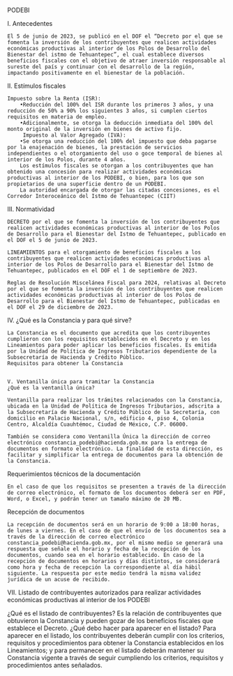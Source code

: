 PODEBI


I. Antecedentes

    El 5 de junio de 2023, se publicó en el DOF el “Decreto por el que se fomenta la inversión de los contribuyentes que realicen actividades económicas productivas al interior de los Polos de Desarrollo del Bienestar del istmo de Tehuantepec”, el cual establece diversos beneficios fiscales con el objetivo de atraer inversión responsable al sureste del país y continuar con el desarrollo de la región, impactando positivamente en el bienestar de la población.

II. Estímulos fiscales

    Impuesto sobre la Renta (ISR):
        •Reducción del 100% del ISR durante los primeros 3 años, y una reducción de 50% a 90% los siguientes 3 años, si cumplen ciertos requisitos en materia de empleo.
        •Adicionalmente, se otorga la deducción inmediata del 100% del monto original de la inversión en bienes de activo fijo.
         Impuesto al Valor Agregado (IVA):
        •Se otorga una reducción del 100% del impuesto que deba pagarse por la enajenación de bienes, la prestación de servicios independientes o el otorgamiento del uso o goce temporal de bienes al interior de los Polos, durante 4 años.
        Los estímulos fiscales se otorgan a los contribuyentes que han obtenido una concesión para realizar actividades económicas productivas al interior de los PODEBI, o bien, para los que son propietarios de una superficie dentro de un PODEBI.
        La autoridad encargada de otorgar las citadas concesiones, es el Corredor Interoceánico del Istmo de Tehuantepec (CIIT)





III. Normatividad

    DECRETO por el que se fomenta la inversión de los contribuyentes que realicen actividades económicas productivas al interior de los Polos de Desarrollo para el Bienestar del Istmo de Tehuantepec, publicado en el DOF el 5 de junio de 2023.

    LINEAMIENTOS para el otorgamiento de beneficios fiscales a los contribuyentes que realicen actividades económicas productivas al interior de los Polos de Desarrollo para el Bienestar del Istmo de Tehuantepec, publicados en el DOF el 1 de septiembre de 2023.
    
    Reglas de Resolución Miscelánea Fiscal para 2024, relativas al Decreto por el que se fomenta la inversión de los contribuyentes que realicen actividades económicas productivas al interior de los Polos de Desarrollo para el Bienestar del Istmo de Tehuantepec, publicadas en el DOF el 29 de diciembre de 2023.


IV. ¿Qué es la Constancia y para qué sirve?

    La Constancia es el documento que acredita que los contribuyentes cumplieron con los requisitos establecidos en el Decreto y en los Lineamientos para poder aplicar los beneficios fiscales. Es emitida por la Unidad de Política de Ingresos Tributarios dependiente de la Subsecretaría de Hacienda y Crédito Público.
    Requisitos para obtener la Constancia


    V. Ventanilla única para tramitar la Constancia
    ¿Qué es la ventanilla única?

    Ventanilla para realizar los trámites relacionados con la Constancia, ubicada en la Unidad de Política de Ingresos Tributarios, adscrita a la Subsecretaría de Hacienda y Crédito Público de la Secretaría, con domicilio en Palacio Nacional, s/n, edificio 4, piso 4, Colonia Centro, Alcaldía Cuauhtémoc, Ciudad de México, C.P. 06000.

    También se considera como Ventanilla Única la dirección de correo electrónico constancia_podebi@hacienda.gob.mx para la entrega de documentos en formato electrónico. La finalidad de esta dirección, es facilitar y simplificar la entrega de documentos para la obtención de la Constancia.

Requerimientos técnicos de la documentación

    En el caso de que los requisitos se presenten a través de la dirección de correo electrónico, el formato de los documentos deberá ser en PDF, Word, o Excel, y podrán tener un tamaño máximo de 20 MB.

Recepción de documentos
    
    La recepción de documentos será en un horario de 9:00 a 18:00 horas, de lunes a viernes. En el caso de que el envío de los documentos sea a través de la dirección de correo electrónico constancia_podebi@hacienda.gob.mx, por el mismo medio se generará una respuesta que señale el horario y fecha de la recepción de los documentos, cuando sea en el horario establecido. En caso de la recepción de documentos en horarios y días distintos, se considerará como hora y fecha de recepción la correspondiente al día hábil siguiente. La respuesta por este medio tendrá la misma validez jurídica de un acuse de recibido.



VII. Listado de contribuyentes autorizados para realizar actividades económicas productivas al interior de los
PODEBI

¿Qué es el listado de contribuyentes?
Es la relación de contribuyentes que obtuvieron la Constancia y pueden gozar de los beneficios fiscales que establece el Decreto.
¿Qué debo hacer para aparecer en el listado?
Para aparecer en el listado, los contribuyentes deberán cumplir con los criterios, requisitos y procedimientos para obtener la Constancia establecidos en los Lineamientos; y para permanecer en el listado deberán mantener su Constancia vigente a través de seguir cumpliendo los criterios, requisitos y procedimientos antes señalados.

